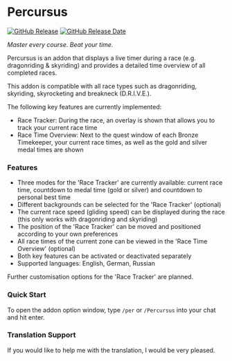 # Percursus

[![GitHub Release](https://img.shields.io/github/v/release/wow-addon-dev/Percursus?logo=github&cacheSeconds=600)](https://github.com/wow-addon-dev/Percursus/releases)
[![GitHub Release Date](https://img.shields.io/github/release-date/wow-addon-dev/Percursus?logo=github&cacheSeconds=600)](https://github.com/wow-addon-dev/Percursus/releases)

*Master every course. Beat your time.*

Percursus is an addon that displays a live timer during a race (e.g. dragonriding & skyriding) and provides a detailed time overview of all completed races.

This addon is compatible with all race types such as dragonriding, skyriding, skyrocketing and breakneck (D.R.I.V.E.).

The following key features are currently implemented:
*   Race Tracker: During the race, an overlay is shown that allows you to track your current race time
*   Race Time Overview: Next to the quest window of each Bronze Timekeeper, your current race times, as well as the gold and silver medal times are shown

### Features

*   Three modes for the 'Race Tracker' are currently available: current race time, countdown to medal time (gold or silver) and countdown to personal best time
*   Different backgrounds can be selected for the 'Race Tracker' (optional)
*   The current race speed (gliding speed) can be displayed during the race (this only works with dragonriding and skyriding)
*   The position of the 'Race Tracker' can be moved and positioned according to your own preferences
*   All race times of the current zone can be viewed in the 'Race Time Overview' (optional)
*   Both key features can be activated or deactivated separately
*   Supported languages: English, German, Russian

Further customisation options for the 'Race Tracker' are planned.

### Quick Start

To open the addon option window, type `/per` or `/Percursus` into your chat and hit enter.

### Translation Support

If you would like to help me with the translation, I would be very pleased.
